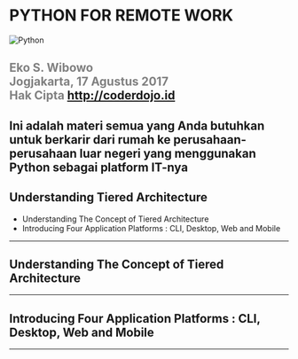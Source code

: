 # PYTHON FOR REMOTE WORK
<img src="https://www.python.org/static/opengraph-icon-200x200.png" alt="Python"/>

<span style="color:gray">Eko S. Wibowo</span>
<br/>
<span style="color:gray">Jogjakarta, 17 Agustus 2017</span>
<br/>
<span style="color:gray">Hak Cipta http://coderdojo.id</span>
---
Ini adalah materi semua yang Anda butuhkan untuk berkarir dari rumah ke perusahaan-perusahaan luar negeri yang menggunakan Python sebagai platform IT-nya
---
## Understanding Tiered Architecture
* Understanding The Concept of Tiered Architecture
* Introducing Four Application Platforms : CLI, Desktop, Web and Mobile

---
## Understanding The Concept of Tiered Architecture
 
---
## Introducing Four Application Platforms : CLI, Desktop, Web and Mobile

---